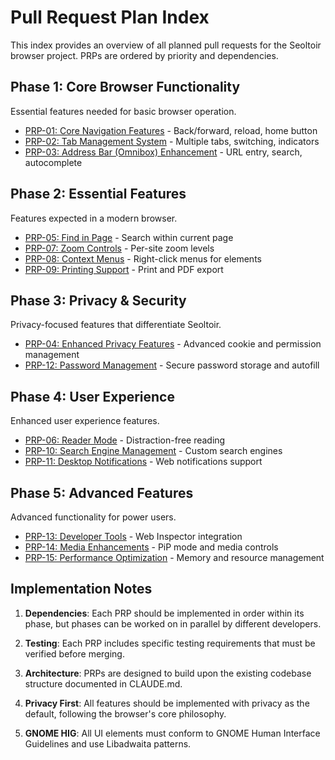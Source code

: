 # Pull Request Plan Index

This index provides an overview of all planned pull requests for the Seoltoir browser project. PRPs are ordered by priority and dependencies.

## Phase 1: Core Browser Functionality
Essential features needed for basic browser operation.

- [PRP-01: Core Navigation Features](01-core-navigation.md) - Back/forward, reload, home button
- [PRP-02: Tab Management System](02-tab-management.md) - Multiple tabs, switching, indicators
- [PRP-03: Address Bar (Omnibox) Enhancement](03-address-bar-omnibox.md) - URL entry, search, autocomplete

## Phase 2: Essential Features
Features expected in a modern browser.

- [PRP-05: Find in Page](05-find-in-page.md) - Search within current page
- [PRP-07: Zoom Controls](07-zoom-controls.md) - Per-site zoom levels
- [PRP-08: Context Menus](08-context-menus.md) - Right-click menus for elements
- [PRP-09: Printing Support](09-printing-support.md) - Print and PDF export

## Phase 3: Privacy & Security
Privacy-focused features that differentiate Seoltoir.

- [PRP-04: Enhanced Privacy Features](04-enhanced-privacy-features.md) - Advanced cookie and permission management
- [PRP-12: Password Management](12-password-management.md) - Secure password storage and autofill

## Phase 4: User Experience
Enhanced user experience features.

- [PRP-06: Reader Mode](06-reader-mode.md) - Distraction-free reading
- [PRP-10: Search Engine Management](10-search-engine-management.md) - Custom search engines
- [PRP-11: Desktop Notifications](11-desktop-notifications.md) - Web notifications support

## Phase 5: Advanced Features
Advanced functionality for power users.

- [PRP-13: Developer Tools](13-developer-tools.md) - Web Inspector integration
- [PRP-14: Media Enhancements](14-media-enhancements.md) - PiP mode and media controls
- [PRP-15: Performance Optimization](15-performance-optimization.md) - Memory and resource management

## Implementation Notes

1. **Dependencies**: Each PRP should be implemented in order within its phase, but phases can be worked on in parallel by different developers.

2. **Testing**: Each PRP includes specific testing requirements that must be verified before merging.

3. **Architecture**: PRPs are designed to build upon the existing codebase structure documented in CLAUDE.md.

4. **Privacy First**: All features should be implemented with privacy as the default, following the browser's core philosophy.

5. **GNOME HIG**: All UI elements must conform to GNOME Human Interface Guidelines and use Libadwaita patterns.